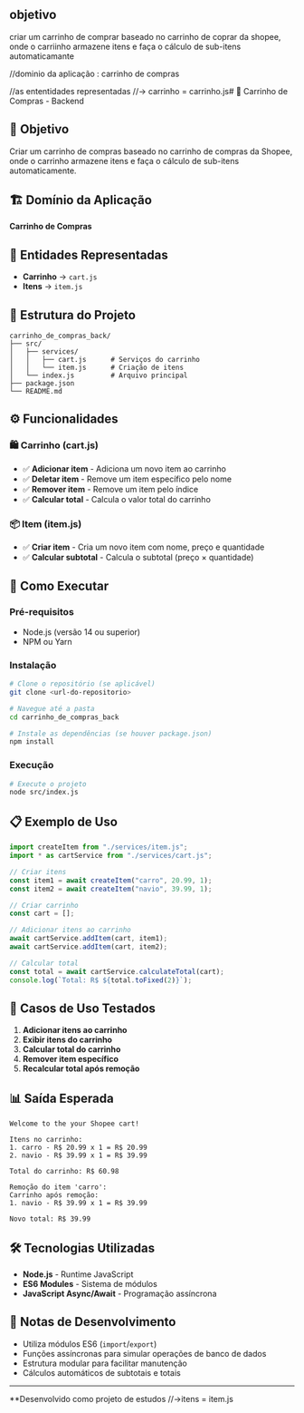 ## objetivo
criar um carrinho de comprar baseado  no carrinho de coprar da shopee, onde o carriinho armazene itens e faça o cálculo de sub-itens automaticamante

//dominio da aplicação : carrinho de compras

//as ententidades representadas
//-> carrinho = carrinho.js# 🛒 Carrinho de Compras - Backend

## 📝 Objetivo
Criar um carrinho de compras baseado no carrinho de compras da Shopee, onde o carrinho armazene itens e faça o cálculo de sub-itens automaticamente.

## 🏗️ Domínio da Aplicação
**Carrinho de Compras**

## 🎯 Entidades Representadas
- **Carrinho** → `cart.js`
- **Itens** → `item.js`

## 📂 Estrutura do Projeto
```
carrinho_de_compras_back/
├── src/
│   ├── services/
│   │   ├── cart.js      # Serviços do carrinho
│   │   └── item.js      # Criação de itens
│   └── index.js         # Arquivo principal
├── package.json
└── README.md
```

## ⚙️ Funcionalidades

### 🛍️ Carrinho (cart.js)
- ✅ **Adicionar item** - Adiciona um novo item ao carrinho
- ✅ **Deletar item** - Remove um item específico pelo nome
- ✅ **Remover item** - Remove um item pelo índice
- ✅ **Calcular total** - Calcula o valor total do carrinho

### 📦 Item (item.js)
- ✅ **Criar item** - Cria um novo item com nome, preço e quantidade
- ✅ **Calcular subtotal** - Calcula o subtotal (preço × quantidade)

## 🚀 Como Executar

### Pré-requisitos
- Node.js (versão 14 ou superior)
- NPM ou Yarn

### Instalação
```bash
# Clone o repositório (se aplicável)
git clone <url-do-repositorio>

# Navegue até a pasta
cd carrinho_de_compras_back

# Instale as dependências (se houver package.json)
npm install
```

### Execução
```bash
# Execute o projeto
node src/index.js
```

## 📋 Exemplo de Uso

```javascript
import createItem from "./services/item.js";
import * as cartService from "./services/cart.js";

// Criar itens
const item1 = await createItem("carro", 20.99, 1);
const item2 = await createItem("navio", 39.99, 1);

// Criar carrinho
const cart = [];

// Adicionar itens ao carrinho
await cartService.addItem(cart, item1);
await cartService.addItem(cart, item2);

// Calcular total
const total = await cartService.calculateTotal(cart);
console.log(`Total: R$ ${total.toFixed(2)}`);
```

## 🧪 Casos de Uso Testados

1. **Adicionar itens ao carrinho**
2. **Exibir itens do carrinho**
3. **Calcular total do carrinho**
4. **Remover item específico**
5. **Recalcular total após remoção**

## 📊 Saída Esperada
```
Welcome to the your Shopee cart!

Itens no carrinho:
1. carro - R$ 20.99 x 1 = R$ 20.99
2. navio - R$ 39.99 x 1 = R$ 39.99

Total do carrinho: R$ 60.98

Remoção do item 'carro':
Carrinho após remoção:
1. navio - R$ 39.99 x 1 = R$ 39.99

Novo total: R$ 39.99
```

## 🛠️ Tecnologias Utilizadas
- **Node.js** - Runtime JavaScript
- **ES6 Modules** - Sistema de módulos
- **JavaScript Async/Await** - Programação assíncrona

## 📝 Notas de Desenvolvimento
- Utiliza módulos ES6 (`import`/`export`)
- Funções assíncronas para simular operações de banco de dados
- Estrutura modular para facilitar manutenção
- Cálculos automáticos de subtotais e totais

---
**Desenvolvido como projeto de estudos
//->itens = item.js